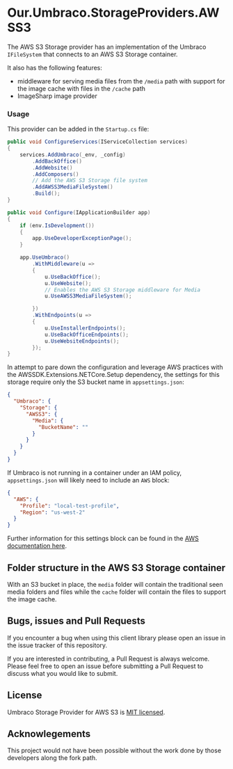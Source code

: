 # Our.Umbraco.StorageProviders.AWSS3

The AWS S3 Storage provider has an implementation of the Umbraco `IFileSystem` that connects to an AWS S3 Storage container.

It also has the following features:
- middleware for serving media files from the `/media` path with support for the image cache with files in the `/cache` path
- ImageSharp image provider

### Usage

This provider can be added in the `Startup.cs` file:

```csharp
public void ConfigureServices(IServiceCollection services)
{
    services.AddUmbraco(_env, _config)
        .AddBackOffice()
        .AddWebsite()
        .AddComposers()
        // Add the AWS S3 Storage file system
        .AddAWSS3MediaFileSystem()
        .Build();
}

public void Configure(IApplicationBuilder app)
{
    if (env.IsDevelopment())
    {
        app.UseDeveloperExceptionPage();
    }

    app.UseUmbraco()
        .WithMiddleware(u =>
        {
            u.UseBackOffice();
            u.UseWebsite();
            // Enables the AWS S3 Storage middleware for Media
            u.UseAWSS3MediaFileSystem();

        })
        .WithEndpoints(u =>
        {
            u.UseInstallerEndpoints();
            u.UseBackOfficeEndpoints();
            u.UseWebsiteEndpoints();
        });
}
```

In attempt to pare down the configuration and leverage AWS practices with the AWSSDK.Extensions.NETCore.Setup dependency, the settings for this storage require only the S3 bucket name in `appsettings.json`:

```json
{
  "Umbraco": {
    "Storage": {
      "AWSS3": {
        "Media": {
          "BucketName": ""
        }
      }
    }
  }
}
```

If Umbraco is not running in a container under an IAM policy, `appsettings.json` will likely need to include an `AWS` block:

```json
{
  "AWS": {
    "Profile": "local-test-profile",
    "Region": "us-west-2"
  }
}
```

Further information for this settings block can be found in the [AWS documentation here](https://docs.aws.amazon.com/sdk-for-net/v3/developer-guide/net-dg-config-netcore.html#net-core-appsettings-values).

## Folder structure in the AWS S3 Storage container
With an S3 bucket in place, the `media` folder will contain the traditional seen media folders and files while the `cache` folder will contain the files to support the image cache.

## Bugs, issues and Pull Requests

If you encounter a bug when using this client library please open an issue in the issue tracker of this repository. 

If you are interested in contributing, a Pull Request is always welcome.  Please feel free to open an issue before submitting a Pull Request to discuss what you would like to submit.

## License

Umbraco Storage Provider for AWS S3 is [MIT licensed](License.md).

## Acknowlegements
This project would not have been possible without the work done by those developers along the fork path.
